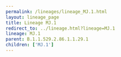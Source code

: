 ```yaml
---
permalink: /lineages/lineage_MJ.1.html
layout: lineage_page
title: Lineage MJ.1
redirect_to: ../lineage.html?lineage=MJ.1
lineage: MJ.1
parent: B.1.1.529.2.86.1.1.29.1
children: ['MJ.1']
---
```

